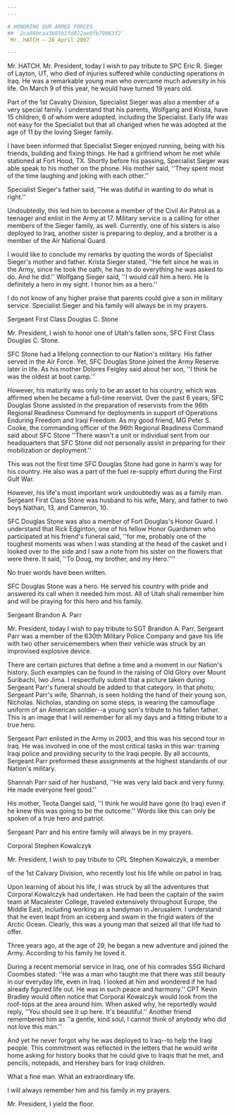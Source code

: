 ```yaml
---
---

# HONORING OUR ARMED FORCES
## `2ca88bcaa3b85b1fd822ae0fb79863f2`
`Mr. HATCH — 26 April 2007`

---
```



Mr. HATCH. Mr. President, today I wish to pay tribute to SPC Eric R. 
Sieger of Layton, UT, who died of injuries suffered while conducting 
operations in Iraq. He was a remarkable young man who overcame much 
adversity in his life. On March 9 of this year, he would have turned 19 
years old.

Part of the 1st Cavalry Division, Specialist Sieger was also a member 
of a very special family. I understand that his parents, Wolfgang and 
Krista, have 15 children, 6 of whom were adopted, including the 
Specialist. Early life was not easy for the Specialist but that all 
changed when he was adopted at the age of 11 by the loving Sieger 
family.

I have been informed that Specialist Sieger enjoyed running, being 
with his friends, building and fixing things. He had a girlfriend whom 
he met while stationed at Fort Hood, TX. Shortly before his passing, 
Specialist Sieger was able speak to his mother on the phone. His mother 
said, ''They spent most of the time laughing and joking with each 
other.''

Specialist Sieger's father said, ''He was dutiful in wanting to do 
what is right.''

Undoubtedly, this led him to become a member of the Civil Air Patrol 
as a teenager and enlist in the Army at 17. Military service is a 
calling for other members of the Sieger family, as well. Currently, one 
of his sisters is also deployed to Iraq, another sister is preparing to 
deploy, and a brother is a member of the Air National Guard.

I would like to conclude my remarks by quoting the words of 
Specialist Sieger's mother and father. Krista Sieger stated, ''He felt 
since he was in the Army, since he took the oath, he has to do 
everything he was asked to do. And he did.'' Wolfgang Sieger said, ''I 
would call him a hero. He is definitely a hero in my sight. I honor him 
as a hero.''

I do not know of any higher praise that parents could give a son in 
military service. Specialist Sieger and his family will always be in my 
prayers.










 Sergeant First Class Douglas C. Stone


Mr. President, I wish to honor one of Utah's fallen sons, SFC First 
Class Douglas C. Stone.

SFC Stone had a lifelong connection to our Nation's military. His 
father served in the Air Force. Yet, SFC Douglas Stone joined the Army 
Reserve later in life. As his mother Dolores Feigley said about her 
son, ''I think he was the oldest at boot camp.''

However, his maturity was only to be an asset to his country, which 
was affirmed when he became a full-time reservist. Over the past 6 
years, SFC Douglas Stone assisted in the preparation of reservists from 
the 96th Regional Readiness Command for deployments in support of 
Operations Enduring Freedom and Iraqi Freedom. As my good friend, MG 
Peter S. Cooke, the commanding officer of the 96th Regional Readiness 
Command said about SFC Stone ''There wasn't a unit or individual sent 
from our headquarters that SFC Stone did not personally assist in 
preparing for their mobilization or deployment.''

This was not the first time SFC Douglas Stone had gone in harm's way 
for his country. He also was a part of the fuel re-supply effort during 
the First Gulf War.

However, his life's most important work undoubtedly was as a family 
man. Sergeant First Class Stone was husband to his wife, Mary, and 
father to two boys Nathan, 13, and Cameron, 10.

SFC Douglas Stone was also a member of Fort Douglas's Honor Guard. I 
understand that Rick Edginton, one of his fellow Honor Guardsmen who 
participated at his friend's funeral said, ''for me, probably one of 
the toughest moments was when I was standing at the head of the casket 
and I looked over to the side and I saw a note from his sister on the 
flowers that were there. It said, ''To Doug, my brother, and my 
Hero.''''

No truer words have been written.

SFC Douglas Stone was a hero. He served his country with pride and 
answered its call when it needed him most. All of Utah shall remember 
him and will be praying for this hero and his family.














Sergeant Brandon A. Parr


Mr. President, today I wish to pay tribute to SGT Brandon A. Parr. 
Sergeant Parr was a member of the 630th Military Police Company and 
gave his life with two other servicemembers when their vehicle was 
struck by an improvised explosive device.

There are certain pictures that define a time and a moment in our 
Nation's history. Such examples can be found in the raising of Old 
Glory over Mount Suribachi, Iwo Jima. I respectfully submit that a 
picture taken during Sergeant Parr's funeral should be added to that 
category. In that photo, Sergeant Parr's wife, Shannah, is seen holding 
the hand of their young son, Nicholas. Nicholas, standing on some 
steps, is wearing the camouflage uniform of an American soldier--a 
young son's tribute to his fallen father. This is an image that I will 
remember for all my days and a fitting tribute to a true hero.

Sergeant Parr enlisted in the Army in 2003, and this was his second 
tour in Iraq. He was involved in one of the most critical tasks in this 
war: training Iraqi police and providing security to the Iraqi people. 
By all accounts, Sergeant Parr preformed these assignments at the 
highest standards of our Nation's military.

Shannah Parr said of her husband, ''He was very laid back and very 
funny. He made everyone feel good.''

His mother, Teota Dangel said, ''I think he would have gone (to Iraq) 
even if he knew this was going to be the outcome.'' Words like this can 
only be spoken of a true hero and patriot.

Sergeant Parr and his entire family will always be in my prayers.













 Corporal Stephen Kowalczyk


Mr. President, I wish to pay tribute to CPL Stephen Kowalczyk, a 
member


of the 1st Calvary Division, who recently lost his life while on patrol 
in Iraq.

Upon learning of about his life, I was struck by all the adventures 
that Corporal Kowalczyk had undertaken. He had been the captain of the 
swim team at Macalester College, traveled extensively throughout 
Europe, the Middle East, including working as a handyman in Jerusalem. 
I understand that he even leapt from an iceberg and swam in the frigid 
waters of the Arctic Ocean. Clearly, this was a young man that seized 
all that life had to offer.

Three years ago, at the age of 29, he began a new adventure and 
joined the Army. According to his family he loved it.

During a recent memorial service in Iraq, one of his comrades SSG 
Richard Coombes stated: ''He was a man who taught me that there was 
still beauty in our everyday life, even in Iraq. I looked at him and 
wondered if he had already figured life out. He was in such peace and 
harmony.'' CPT Kevin Bradley would often notice that Corporal Kowalczyk 
would look from the roof-tops at the area around him. When asked why, 
he reportedly would reply, ''You should see it up here. It's 
beautiful.'' Another friend remembered him as ''a gentle, kind soul, I 
cannot think of anybody who did not love this man.''

And yet he never forgot why he was deployed to Iraq--to help the 
Iraqi people. This commitment was reflected in the letters that he 
would write home asking for history books that he could give to Iraqis 
that he met, and pencils, notepads, and Hershey bars for Iraqi 
children.

What a fine man. What an extraordinary life.

I will always remember him and his family in my prayers.

Mr. President, I yield the floor.